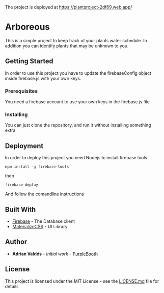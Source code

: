 The project is deployed at https://plantproject-2df69.web.app/
# Arboreous

This is a simple project to keep track of your plants water schedule. In addition you can identify plants that may be unknown to you.

## Getting Started

In order to use this project you have to update the firebaseConfig object inside firebase.js with your own keys.

### Prerequisites
You need a firebase account to use your own keys in the firebase.js file


### Installing

You can just clone the repository, and run it without installing something extra



## Deployment
In order to deploy this project you need Nodejs to install firebase tools.

```
npm install -g firebase-tools
```
then

```
firebase deploy
```
And follow the comandline instructions
## Built With

* [Firebase](https://firebase.google.com/) - The Database client
* [MaterializeCSS](https://materializecss.com/) - UI Library


## Author

* **Adrian Valdés** - *Initial work* - [PurpleBooth](https://github.com/PurpleBooth)

## License

This project is licensed under the MIT License - see the [LICENSE.md](LICENSE.md) file for details


